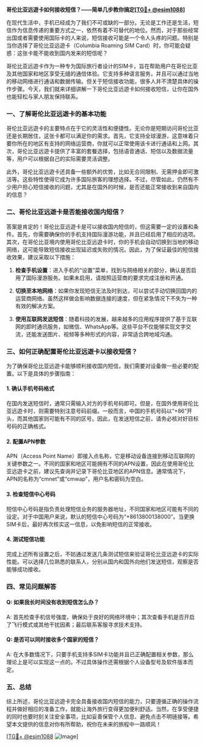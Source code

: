 **哥伦比亚远遊卡如何接收短信？——简单几步教你搞定[[TG💪+ @esim1088](https://t.me/s/esim1088)]**

在现代生活中，手机已经成为了我们不可或缺的一部分。无论是工作还是生活，短信作为信息传递的重要方式之一，依然有着不可替代的地位。然而，对于那些经常出国或者需要使用国际卡的人来说，短信接收可能是一个令人头疼的问题。特别是当你选择了哥伦比亚远遊卡（Columbia Roaming SIM Card）时，你可能会疑惑：这张卡能不能收到国内发来的短信呢？

哥伦比亚远遊卡作为一种专为国际旅行者设计的SIM卡，旨在帮助用户在哥伦比亚及其他国家和地区享受无缝的通信体验。它支持多种语言服务，并且可以通过当地的移动网络进行通话和数据传输。但关于短信接收功能，很多人并不清楚具体的操作步骤。今天，我们就来详细讲解一下哥伦比亚远遊卡如何接收短信，让你在国外也能轻松与家人朋友保持联系。

### 一、了解哥伦比亚远遊卡的基本功能

哥伦比亚远遊卡的主要特点在于它的灵活性和便捷性。无论你是短期访问哥伦比亚还是长期居住，这张卡都可以满足你的需求。首先，它支持全球漫游，这意味着只要你所在的地区有支持的网络运营商，你就可以正常使用该卡进行通话和上网。其次，哥伦比亚远遊卡提供了丰富的套餐选择，包括语音通话、短信以及数据流量等，用户可以根据自己的实际需要灵活调整。

此外，哥伦比亚远遊卡还具备一些额外的优势，比如无合同限制、无需押金即可激活等。这些特性使得它成为许多国际旅客的理想选择。不过，尽管如此，仍然有不少用户担心短信接收的问题，尤其是在国外的时候，是否还能正常接收到来自国内的信息？

### 二、哥伦比亚远遊卡是否能接收国内短信？

答案是肯定的！哥伦比亚远遊卡是可以接收国内短信的，但这需要一定的设置和条件。首先，你需要确保你的手机支持国际漫游功能，并且已经启用了相应的选项。其次，在哥伦比亚境内使用哥伦比亚远遊卡时，你的手机会自动切换到当地的移动网络，这可能导致短信接收出现延迟或失败的情况。因此，为了保证最佳的短信接收效果，建议采取以下措施：

1. **检查手机设置**：进入手机的“设置”菜单，找到与网络相关的部分，确认是否启用了国际漫游服务。如果未启用，请按照运营商的要求完成注册和开通。
   
2. **切换至本地网络**：如果你发现短信无法及时到达，可以尝试手动切换回国内的运营商网络。虽然这样做会影响数据连接的速度，但在紧急情况下不失为一种有效的解决方案。

3. **使用互联网发送短信**：随着科技的发展，越来越多的应用程序提供了基于互联网的即时通讯服务，如微信、WhatsApp等。这些平台不仅能够实现文字交流，还能发送图片、视频等多种形式的内容，非常适合跨地域沟通。

### 三、如何正确配置哥伦比亚远遊卡以接收短信？

为了确保哥伦比亚远遊卡能够顺利接收国内短信，我们需要对设备做一些必要的配置。以下是具体的步骤指南：

#### 1. 确认手机号码格式
在国内发送短信时，通常只需输入对方的手机号码即可。但是，在国外使用哥伦比亚远遊卡时，则需要特别注意号码前缀。一般而言，中国的手机号码以“+86”开头，而其他国家则可能有不同的区号。因此，在发送短信之前，请务必核对好目标号码的正确格式。

#### 2. 配置APN参数
APN（Access Point Name）即接入点名称，它是移动设备连接到移动互联网的关键参数之一。不同的国家和地区可能拥有不同的APN设置，因此在使用哥伦比亚远遊卡之前，建议先查询并记录下哥伦比亚地区的APN信息。通常情况下，APN的名称为“cmnet”或“cmwap”，用户名和密码为空白。

#### 3. 检查短信中心号码
短信中心号码是指负责处理短信业务的服务器地址，不同国家和地区可能有不同的设定。对于中国用户来说，默认的短信中心号码为“+8613800138000”。当更换SIM卡后，最好再次核实这一信息，以免影响短信的正常接收。

#### 4. 测试短信功能
完成上述所有设置之后，不妨通过发送几条测试短信来验证哥伦比亚远遊卡的实际性能。可以选择几位熟悉的联系人，分别从国内和国外向他们发送短信，观察是否能够成功接收。

### 四、常见问题解答

#### Q: 如果我长时间没有收到短信怎么办？
A: 首先检查手机信号强度，确保处于良好的网络环境中；其次查看手机是否开启了飞行模式或其他干扰因素；最后联系客服寻求技术支持。

#### Q: 是否可以同时接收多个国家的短信？
A: 在大多数情况下，只要手机支持多SIM卡功能并且已正确配置相关参数，那么理论上是可以实现这一点的。不过具体操作还需根据个人设备型号及软件版本而定。

### 五、总结

综上所述，哥伦比亚远遊卡完全具备接收国内短信的能力，只要遵循正确的操作流程并做好相应的准备工作，就能让海外旅行变得更加便利舒适。当然，在享受便捷的同时也要时刻关注安全事项，比如妥善保管个人信息、避免点击不明链接等。希望本文提供的信息对你有所帮助，祝你在未来的旅程中一路顺风！

[[TG💪+ @esim1088](https://t.me/s/esim1088) ![Image](https://i.postimg.cc/4NQfJmqS/Snipaste-2025-05-13-00-14-12.png)]